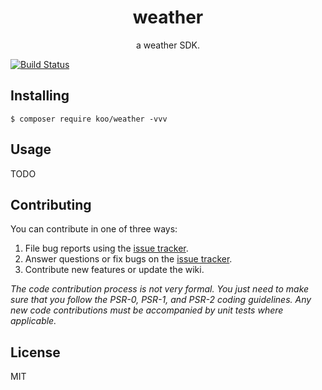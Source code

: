 <h1 align="center"> weather </h1>

<p align="center"> a weather SDK.</p>

[![Build Status](https://travis-ci.org/ElaineKoo/weather.svg?branch=master)](https://travis-ci.org/ElaineKoo/weather)

## Installing

```shell
$ composer require koo/weather -vvv
```

## Usage

TODO

## Contributing

You can contribute in one of three ways:

1. File bug reports using the [issue tracker](https://github.com/koo/weather/issues).
2. Answer questions or fix bugs on the [issue tracker](https://github.com/koo/weather/issues).
3. Contribute new features or update the wiki.

_The code contribution process is not very formal. You just need to make sure that you follow the PSR-0, PSR-1, and PSR-2 coding guidelines. Any new code contributions must be accompanied by unit tests where applicable._

## License

MIT